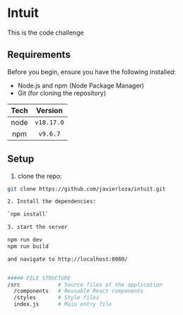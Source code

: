 # Intuit

This is the code challenge

## Requirements
Before you begin, ensure you have the following installed:

- Node.js and npm (Node Package Manager)
- Git (for cloning the repository)

| Tech |  Version   |
| :--: | :--------: |
| node | `v18.17.0` |
| npm  | `v9.6.7`  |

## Setup

1. clone the repo:

```bash
git clone https://github.com/javierloza/intuit.git

2. Install the dependencies: 

`npm install`

3. start the server

npm run dev
npm run build

and navigate to http://localhost:8080/


##### FILE STRUCTURE
/src            # Source files of the application
  /components   # Reusable React components
  /styles       # Style files
  index.js      # Main entry file





